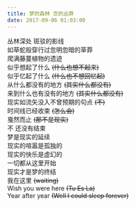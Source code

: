 ```yaml
---
title: 梦的森林 念的丛莽  
date: 2017-09-06 01:03:00
---
```

丛林深处 斑驳的影线  
如草蛇般穿行过忽明忽暗的草莽  
爬满藤蔓植物的遗迹  
似乎想起了什么 ~~(什么也想不起来)~~   
似乎忆起了什么 ~~(什么也不想回忆起)~~   
从什么都没有的地方 ~~(其实什么都没有)~~   
来到什么也有没有的地方 ~~(其实什么都没有)~~   
现实如流矢没入不曾预期的句点 ~~(不)~~  
时间线已经收束 ~~(怎么会)~~     
戛然而止 ~~(那不是现实)~~  
不  还没有结束  
梦是现实的延续  
现实的喧嚣是孤独的  
现实的快乐是虚幻的   
一切都从这里开始   
现实才是梦的终结  
我在这里 ~~(waiting)~~   
Wish you were here  ~~(Tu Es La)~~   
Year after year ~~(Well I could sleep forever)~~         





